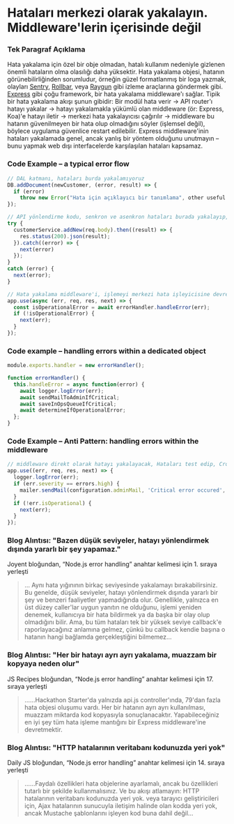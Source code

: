 # Hataları merkezi olarak yakalayın. Middleware'lerin içerisinde değil

### Tek Paragraf Açıklama

Hata yakalama için özel bir obje olmadan, hatalı kullanım nedeniyle gizlenen önemli hataların olma olasılığı daha yüksektir. Hata yakalama objesi, hatanın görünebilirliğinden sorumludur, örneğin güzel formatlanmış bir loga yazmak, olayları [Sentry](https://sentry.io/), [Rollbar](https://rollbar.com/), veya [Raygun](https://raygun.com/) gibi izleme araçlarına göndermek gibi. [Express](http://expressjs.com/en/guide/error-handling.html#writing-error-handlers) gibi çoğu framework, bir hata yakalama middleware'ı sağlar. Tipik bir hata yakalama akışı şunun gibidir: Bir modül hata verir -> API router'ı hatayı yakalar -> hatayı yakalamakla yükümlü olan middleware (ör: Express, Koa)'e hatayı iletir -> merkezi hata yakalayıcısı çağırılır -> middleware bu hatanın güvenilmeyen bir hata olup olmadığını söyler (işlemsel değil), böylece uygulama güvenlice restart edilebilir. Express middleware'inin hataları yakalamada genel, ancak yanlış bir yöntem olduğunu unutmayın – bunu yapmak web dışı interfacelerde karşılaşılan hataları kapsamaz.

### Code Example – a typical error flow

```javascript
// DAL katmanı, hataları burda yakalamıyoruz
DB.addDocument(newCustomer, (error, result) => {
  if (error)
    throw new Error("Hata için açıklayıcı bir tanımlama", other useful parameters)
});

// API yönlendirme kodu, senkron ve asenkron hataları burada yakalayıp, middleware'e yolluyoruz
try {
  customerService.addNew(req.body).then((result) => {
    res.status(200).json(result);
  }).catch((error) => {
    next(error)
  });
}
catch (error) {
  next(error);
}

// Hata yakalama middleware'i, işlemeyi merkezi hata işleyicisine devrederiz
app.use(async (err, req, res, next) => {
  const isOperationalError = await errorHandler.handleError(err);
  if (!isOperationalError) {
    next(err);
  }
});
```

### Code example – handling errors within a dedicated object

```javascript
module.exports.handler = new errorHandler();

function errorHandler() {
  this.handleError = async function(error) {
    await logger.logError(err);
    await sendMailToAdminIfCritical;
    await saveInOpsQueueIfCritical;
    await determineIfOperationalError;
  };
}
```

### Code Example – Anti Pattern: handling errors within the middleware

```javascript
// middleware direkt olarak hatayı yakalayacak, Hataları test edip, Cron job'ları kim yakalayacak?
app.use((err, req, res, next) => {
  logger.logError(err);
  if (err.severity == errors.high) {
    mailer.sendMail(configuration.adminMail, 'Critical error occured', err);
  }
  if (!err.isOperational) {
    next(err);
  }
});
```

### Blog Alıntısı: "Bazen düşük seviyeler, hatayı yönlendirmek dışında yararlı bir şey yapamaz."

Joyent bloğundan, “Node.js error handling” anahtar kelimesi için 1. sıraya yerleşti

> … Aynı hata yığınının birkaç seviyesinde yakalamayı bırakabilirsiniz. Bu genelde, düşük seviyeler, hatayı yönlendirmek dışında yararlı bir şey ve benzeri faaliyetler yapmadığında olur. Genellikle, yalnızca en üst düzey caller'lar uygun yanıtın ne olduğunu, işlemi yeniden denemek, kullanıcıya bir hata bildirmek ya da başka bir olay olup olmadığını bilir. Ama, bu tüm hataları tek bir yüksek seviye callback'e raporlayacağınız anlamına gelmez, çünkü bu callback kendie başına o hatanın hangi bağlamda gerçekleştiğini bilmemez…

### Blog Alıntısı: "Her bir hatayı ayrı ayrı yakalama, muazzam bir kopyaya neden olur"

JS Recipes bloğundan, “Node.js error handling” anahtar kelimesi için 17. sıraya yerleşti

> ……Hackathon Starter'da yalnızda api.js controller'ında, 79'dan fazla hata objesi oluşumu vardı. Her bir hatanın ayrı ayrı kullanılması, muazzam miktarda kod kopyasıyla sonuçlanacaktır. Yapabileceğiniz en iyi şey tüm hata işleme mantığını bir Express middleware'ine devretmektir.

### Blog Alıntısı: "HTTP hatalarının veritabanı kodunuzda yeri yok"

Daily JS bloğundan, “Node.js error handling” anahtar kelimesi için 14. sıraya yerleşti

> ……Faydalı özellikleri hata objelerine ayarlamalı, ancak bu özellikleri tutarlı bir şekilde kullanmalısınız. Ve bu akışı atlamayın: HTTP hatalarının veritabanı kodunuzda yeri yok. veya tarayıcı geliştiricileri için, Ajax hatalarının sunucuyla iletişim halinde olan kodda yeri yok, ancak Mustache şablonlarını işleyen kod buna dahil değil…

